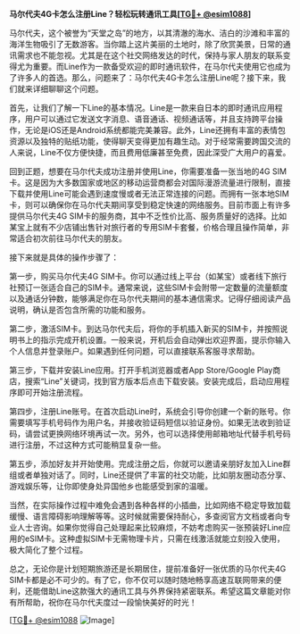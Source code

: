 **马尔代夫4G卡怎么注册Line？轻松玩转通讯工具[[TG💪+ @esim1088](https://t.me/s/esim1088)]**

马尔代夫，这个被誉为“天堂之岛”的地方，以其清澈的海水、洁白的沙滩和丰富的海洋生物吸引了无数游客。当你踏上这片美丽的土地时，除了欣赏美景，日常的通讯需求也不能忽视。尤其是在这个社交网络发达的时代，保持与家人朋友的联系变得尤为重要。而Line作为一款备受欢迎的即时通讯软件，在马尔代夫使用它也成为了许多人的首选。那么，问题来了：马尔代夫4G卡怎么注册Line呢？接下来，我们就来详细聊聊这个问题。

首先，让我们了解一下Line的基本情况。Line是一款来自日本的即时通讯应用程序，用户可以通过它发送文字消息、语音通话、视频通话等，并且支持跨平台操作，无论是iOS还是Android系统都能完美兼容。此外，Line还拥有丰富的表情包资源以及独特的贴纸功能，使得聊天变得更加有趣生动。对于经常需要跨国交流的人来说，Line不仅方便快捷，而且费用低廉甚至免费，因此深受广大用户的喜爱。

回到正题，想要在马尔代夫成功注册并使用Line，你需要准备一张当地的4G SIM卡。这是因为大多数国家或地区的移动运营商都会对国际漫游流量进行限制，直接下载并使用Line可能会遇到速度慢或者无法正常连接的问题。而拥有一张本地SIM卡，则可以确保你在马尔代夫期间享受到稳定快速的网络服务。目前市面上有许多提供马尔代夫4G SIM卡的服务商，其中不乏性价比高、服务质量好的选择。比如某宝上就有不少店铺出售针对旅行者的专用SIM卡套餐，价格合理且操作简单，非常适合初次前往马尔代夫的朋友。

接下来就是具体的操作步骤了：

第一步，购买马尔代夫4G SIM卡。你可以通过线上平台（如某宝）或者线下旅行社预订一张适合自己的SIM卡。通常来说，这些SIM卡会附带一定数量的流量额度以及通话分钟数，能够满足你在马尔代夫期间的基本通信需求。记得仔细阅读产品说明，确认是否包含所需的功能和服务。

第二步，激活SIM卡。到达马尔代夫后，将你的手机插入新买的SIM卡，并按照说明书上的指示完成开机设置。一般来说，开机后会自动弹出欢迎界面，提示你输入个人信息并登录账户。如果遇到任何问题，可以直接联系客服寻求帮助。

第三步，下载并安装Line应用。打开手机浏览器或者App Store/Google Play商店，搜索“Line”关键词，找到官方版本后点击下载安装。安装完成后，启动应用程序即可开始注册流程。

第四步，注册Line账号。在首次启动Line时，系统会引导你创建一个新的账号。你需要填写手机号码作为用户名，并接收验证码短信以验证身份。如果无法收到验证码，请尝试更换网络环境再试一次。另外，也可以选择使用邮箱地址代替手机号码进行注册，不过这种方式可能稍显复杂一些。

第五步，添加好友并开始使用。完成注册之后，你就可以邀请亲朋好友加入Line群组或者单独对话了。同时，Line还提供了丰富的社交功能，比如朋友圈动态分享、游戏娱乐等，让你即使身处异国他乡也能感受到家的温暖。

当然，在实际操作过程中难免会遇到各种各样的小插曲，比如网络不稳定导致加载缓慢、语言障碍影响理解等等。这时候就需要保持耐心，多查阅官方文档或者向专业人士咨询。如果你觉得自己处理起来比较麻烦，不妨考虑购买一张预装好Line应用的eSIM卡。这种虚拟SIM卡无需物理卡片，只需在线激活就能立刻投入使用，极大简化了整个过程。

总之，无论你是计划短期旅游还是长期居住，提前准备好一张优质的马尔代夫4G SIM卡都是必不可少的。有了它，你不仅可以随时随地畅享高速互联网带来的便利，还能借助Line这款强大的通讯工具与外界保持紧密联系。希望这篇文章能对你有所帮助，祝你在马尔代夫度过一段愉快美好的时光！

[[TG💪+ @esim1088](https://t.me/s/esim1088) ![Image](https://i.postimg.cc/4NQfJmqS/Snipaste-2025-05-13-00-14-12.png)]